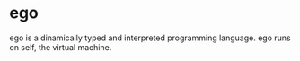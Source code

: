 # ego

ego is a dinamically typed and interpreted programming language. ego runs on self, the virtual machine. 